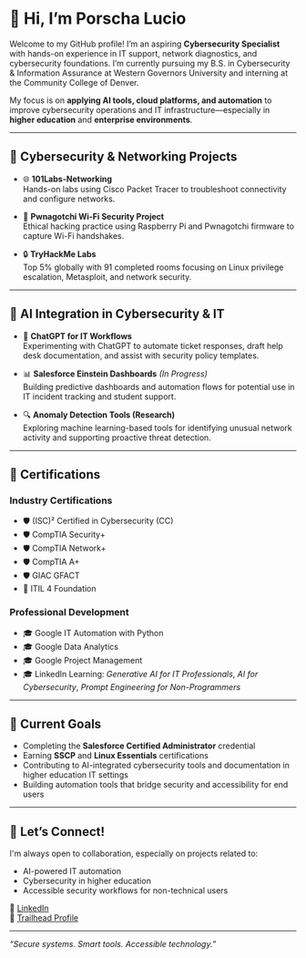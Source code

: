 # 👋 Hi, I’m Porscha Lucio

Welcome to my GitHub profile! I’m an aspiring **Cybersecurity Specialist** with hands-on experience in IT support, network diagnostics, and cybersecurity foundations. I’m currently pursuing my B.S. in Cybersecurity & Information Assurance at Western Governors University and interning at the Community College of Denver.

My focus is on **applying AI tools, cloud platforms, and automation** to improve cybersecurity operations and IT infrastructure—especially in **higher education** and **enterprise environments**.

---

## 🔐 Cybersecurity & Networking Projects

- 🌐 **101Labs-Networking**  
  Hands-on labs using Cisco Packet Tracer to troubleshoot connectivity and configure networks.

- 👾 **Pwnagotchi Wi-Fi Security Project**  
  Ethical hacking practice using Raspberry Pi and Pwnagotchi firmware to capture Wi-Fi handshakes.

- 🔒 **TryHackMe Labs**  
  Top 5% globally with 91 completed rooms focusing on Linux privilege escalation, Metasploit, and network security.

---

## 🤖 AI Integration in Cybersecurity & IT

- 💬 **ChatGPT for IT Workflows**  
  Experimenting with ChatGPT to automate ticket responses, draft help desk documentation, and assist with security policy templates.

- 📊 **Salesforce Einstein Dashboards** *(In Progress)*  
  Building predictive dashboards and automation flows for potential use in IT incident tracking and student support.

- 🔍 **Anomaly Detection Tools (Research)**  
  Exploring machine learning-based tools for identifying unusual network activity and supporting proactive threat detection.

---

## 📜 Certifications

### Industry Certifications
- 🛡️ (ISC)² Certified in Cybersecurity (CC)  
- 🛡️ CompTIA Security+  
- 🛡️ CompTIA Network+  
- 🛡️ CompTIA A+  
- 🛡️ GIAC GFACT  
- 📘 ITIL 4 Foundation

### Professional Development
- 🎓 Google IT Automation with Python  
- 🎓 Google Data Analytics  
- 🎓 Google Project Management  
- 🎓 LinkedIn Learning: *Generative AI for IT Professionals*, *AI for Cybersecurity*, *Prompt Engineering for Non-Programmers*

---

## 🎯 Current Goals

- Completing the **Salesforce Certified Administrator** credential  
- Earning **SSCP** and **Linux Essentials** certifications  
- Contributing to AI-integrated cybersecurity tools and documentation in higher education IT settings  
- Building automation tools that bridge security and accessibility for end users

---

## 🤝 Let’s Connect!

I'm always open to collaboration, especially on projects related to:
- AI-powered IT automation
- Cybersecurity in higher education
- Accessible security workflows for non-technical users

🔗 [LinkedIn](www.linkedin.com/in/porscha-lucio)  
🔗 [Trailhead Profile](https://www.salesforce.com/trailblazer/polucio)

---

*“Secure systems. Smart tools. Accessible technology.”*
